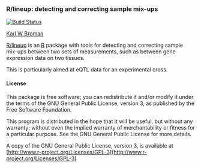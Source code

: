 ### R/lineup: detecting and correcting sample mix-ups

[![Build Status](https://travis-ci.org/kbroman/lineup.png?branch=master)](https://travis-ci.org/kbroman/lineup)

[Karl W Broman](http://www.biostat.wisc.edu/~kbroman)

[R/lineup](http://github.com/kbroman/lineup) is an
[R](http://www.r-project.org) package with tools for detecting and
correcting sample mix-ups between two sets of measurements, such as
between gene expression data on two tissues.

This is particularly aimed at eQTL data for an experimental cross.

#### License

This package is free software; you can redistribute it and/or modify it
under the terms of the GNU General Public License, version 3, as
published by the Free Software Foundation.

This program is distributed in the hope that it will be useful, but
without any warranty; without even the implied warranty of
merchantability or fitness for a particular purpose.  See the GNU
General Public License for more details.

A copy of the GNU General Public License, version 3, is available at
[http://www.r-project.org/Licenses/GPL-3](http://www.r-project.org/Licenses/GPL-3)

